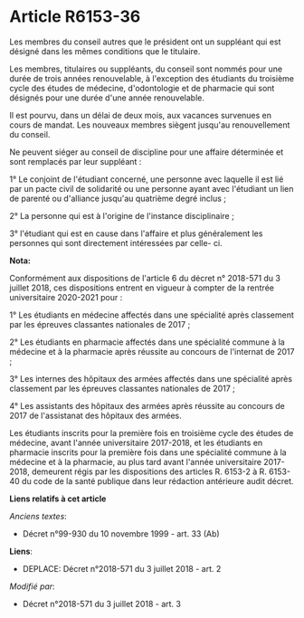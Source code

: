# Article R6153-36

Les membres du conseil autres que le président ont un suppléant qui est désigné dans les mêmes conditions que le titulaire.

Les membres, titulaires ou suppléants, du conseil sont nommés pour une durée de trois années renouvelable, à l'exception des
étudiants du troisième cycle des études de médecine, d'odontologie et de pharmacie qui sont désignés pour une durée d'une
année renouvelable.

Il est pourvu, dans un délai de deux mois, aux vacances survenues en cours de mandat. Les nouveaux membres siègent jusqu'au
renouvellement du conseil.

Ne peuvent siéger au conseil de discipline pour une affaire déterminée et sont remplacés par leur suppléant :

1° Le conjoint de l'étudiant concerné, une personne avec laquelle il est lié par un pacte civil de solidarité ou une personne
ayant avec l'étudiant un lien de parenté ou d'alliance jusqu'au quatrième degré inclus ;

2° La personne qui est à l'origine de l'instance disciplinaire ;

3° l'étudiant qui est en cause dans l'affaire et plus généralement les personnes qui sont directement intéressées par celle-
ci.

**Nota:**

Conformément aux dispositions de l'article 6 du décret n° 2018-571 du 3 juillet 2018, ces dispositions entrent en vigueur à
compter de la rentrée universitaire 2020-2021 pour :

1° Les étudiants en médecine affectés dans une spécialité après classement par les épreuves classantes nationales de 2017 ;

2° Les étudiants en pharmacie affectés dans une spécialité commune à la médecine et à la pharmacie après réussite au concours
de l'internat de 2017 ;

3° Les internes des hôpitaux des armées affectés dans une spécialité après classement par les épreuves classantes nationales
de 2017 ;

4° Les assistants des hôpitaux des armées après réussite au concours de 2017 de l'assistanat des hôpitaux des armées.

Les étudiants inscrits pour la première fois en troisième cycle des études de médecine, avant l'année universitaire
2017-2018, et les étudiants en pharmacie inscrits pour la première fois dans une spécialité commune à la médecine et à la
pharmacie, au plus tard avant l'année universitaire 2017-2018, demeurent régis par les dispositions des articles R. 6153-2 à
R. 6153-40 du code de la santé publique dans leur rédaction antérieure audit décret.

**Liens relatifs à cet article**

_Anciens textes_:

  - Décret n°99-930 du 10 novembre 1999 - art. 33 (Ab)

**Liens**:

  - DEPLACE: Décret n°2018-571 du 3 juillet 2018 - art. 2

_Modifié par_:

  - Décret n°2018-571 du 3 juillet 2018 - art. 3

